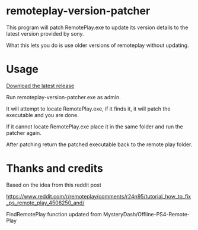 # remoteplay-version-patcher

This program will patch RemotePlay.exe to update its version details to the latest version provided by sony. 

What this lets you do is use older versions of remoteplay without updating.

# Usage

[Download the latest release](https://github.com/xeropresence/remoteplay-version-patcher/releases/)

Run remoteplay-version-patcher.exe as admin.

It will attempt to locate RemotePlay.exe, if it finds it, it will patch the executable and you are done.

If it cannot locate RemotePlay.exe place it in the same folder and run the patcher again.

After patching return the patched executable back to the remote play folder.

# Thanks and credits

Based on the idea from this reddit post

https://www.reddit.com/r/remoteplay/comments/r24n95/tutorial_how_to_fix_ps_remote_play_4508250_and/

FindRemotePlay function updated from MysteryDash/Offline-PS4-Remote-Play
